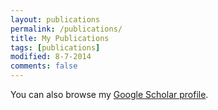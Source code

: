 ```yaml
---
layout: publications
permalink: /publications/
title: My Publications
tags: [publications]
modified: 8-7-2014
comments: false
---
```


You can also browse my <a href="https://scholar.google.com/citations?user=OoGu9IAAAAAJ" target="_blank">Google Scholar profile</a>.
